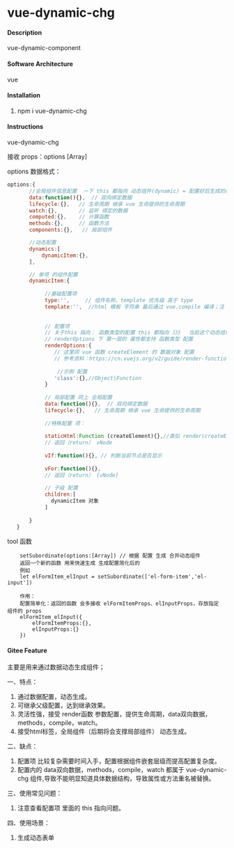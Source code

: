 # vue-dynamic-chg

#### Description
vue-dynamic-component

#### Software Architecture
vue 

#### Installation

1.  npm i vue-dynamic-chg

#### Instructions




vue-dynamic-chg 

接收 props：options [Array]

options 数据格式：
```javascript
options:{
       //全局组件信息配置  一下 this 都指向 动态组件(dynamic) = 配置好后生成的组件
       data:function(){},  // 双向绑定数据
       lifecycle:{},   // 生命周期 继承 vue 生命提供的生命周期
       watch:{},       // 监听 绑定的数据
       computed:{},    // 计算函数
       methods:{},     // 函数方法
       components:{},   // 局部组件

       //动态配置
       dynamics:[
           dynamicItem:{},
       ],

       // 单项 的组件配置
       dynamicItem:{
    
            //基础配置项
            type:'',     // 组件名称，template 优先级 高于 type
            template:'',  //html 模板 字符串 最后通过 vue.compile 编译；注 这里需要使用包含 vue.compile 版本的 vue.js
            
            
            // 配置项
            // 关于this 指向： 函数类型的配置 this 都指向 》》》  当前这个动态组件 实例
            // renderOptions 下 第一层的 属性都支持 函数类型 配置
            renderOptions:{
               // 这里同 vue 函数 createElement 的 数据对象 配置
               // 参考资料：https://cn.vuejs.org/v2/guide/render-function.html#%E6%B7%B1%E5%85%A5%E6%95%B0%E6%8D%AE%E5%AF%B9%E8%B1%A1
            
                //示例 配置
               'class':{},//Object|Function
            }
            
            // 局部配置 同上 全局配置
            data:function(){},  // 双向绑定数据
            lifecycle:{},   // 生命周期 继承 vue 生命提供的生命周期
            
            //特殊配置 项：
            
            staticHtml:Function (createElement){},//类似 render(createElement)
            // 返回（return） vNode
            
            vIf:function(){}, // 判断当前节点是否显示
            
            vFor:function(){},
            // 返回（return） [vNode]
           
            // 子级 配置
            children:[
              dynamicItem 对象
            ]
    
       }
   }


```

tool 函数
```
    setSubordinate(options:[Array]) // 根据 配置 生成 合并动态组件
    返回一个新的函数 用来快速生成 生成配置简化后的
    例如
    let elFormItem_elInput = setSubordinate(['el-form-item','el-input'])
    
    作用：
    配置简单化：返回的函数 会多接收 elFormItemProps、elInputProps，存放指定 组件的 props
    elFormItem_elInput({
        elFormItemProps:{},
        elInputProps:{}
    })
```

#### Gitee Feature

主要是用来通过数据动态生成组件；

一、特点：
1. 通过数据配置，动态生成。
2. 可继承父级配置，达到继承效果。
3. 灵活性强，接受 render函数 参数配置，提供生命周期，data双向数据，methods，compile，watch。
4. 接受html标签，全局组件（后期将会支撑局部组件） 动态生成。

二、缺点：
1. 配置项 比较复杂需要时间入手，配置根据组件嵌套层级而提高配置复杂度。
2. 配置内的 data双向数据，methods，compile，watch 都属于 vue-dynamic-chg 组件,导致不能明显知道具体数据结构，导致属性或方法重名被替换。

三、使用常见问题：
1. 注意查看配置项 里面的 this 指向问题。

四、使用场景：
1. 生成动态表单